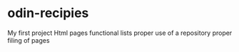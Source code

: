 # odin-recipies
My first project
Html pages
functional lists
proper use of a repository
proper filing of pages 
